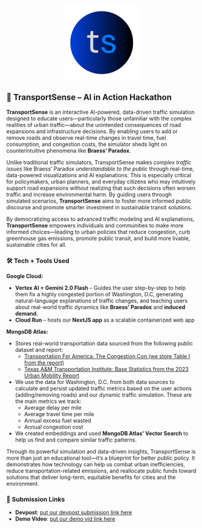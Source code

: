 <p align="center">
  <img src="./public/logo.png" alt="TransportSense Logo" width="200"/>
</p>

## 🚦 TransportSense – AI in Action Hackathon

**TransportSense** is an interactive AI-powered, data-driven traffic simulation designed to educate users—particularly those unfamiliar with the complex realities of urban traffic—about the unintended consequences of road expansions and infrastructure decisions. By enabling users to add or remove roads and observe real-time changes in travel time, fuel consumption, and congestion costs, the simulator sheds light on counterintuitive phenomena like **Braess’ Paradox**.

Unlike traditional traffic simulators, TransportSense makes _complex traffic issues_ like Braess' Paradox _understandable to the public_ through real-time, data-powered visualizations and AI explanations. This is especially critical for policymakers, urban planners, and everyday citizens who may intuitively support road expansions without realizing that such decisions often worsen traffic and increase environmental harm. By guiding users through simulated scenarios, **TransportSense** aims to foster more informed public discourse and promote smarter investment in sustainable transit solutions.

By democratizing access to advanced traffic modeling and AI explanations, **TransportSense** empowers individuals and communities to make more informed choices—leading to urban policies that reduce congestion, curb greenhouse gas emissions, promote public transit, and build more livable, sustainable cities for all.

### 🛠️ Tech + Tools Used

**Google Cloud:**

- **Vertex AI + Gemini 2.0 Flash** – Guides the user step-by-step to help them fix a highly congested portion of Washington, D.C, generating natural-language explanations of traffic changes, and teaching users about real-world traffic dynamics like **Braess' Paradox** and **induced demand**.
- **Cloud Run** – hosts our **NextJS app** as a scalable containerized web app

**MongoDB Atlas:**

- Stores real-world transportation data sourced from the following public dataset and report:
  - [Transportation For America: The Congestion Con (we store Table I from the report)](https://t4america.org/wp-content/uploads/2020/03/Congestion-Report-2020-FINAL.pdf)
  - [Texas A&M Transportation Institute: Base Statistics from the 2023 Urban Mobility Report](https://mobility.tamu.edu/umr/report/)
- We use the data for Washington, D.C. from both data sources to calculate and persist updated traffic metrics based on the user actions (adding/removing roads) and our dynamic traffic simulation. These are the main metrics we track:
  - Average delay per mile
  - Average travel time per mile
  - Annual excess fuel wasted
  - Annual congestion cost
- We created embeddings and used **MongoDB Atlas' Vector Search** to help us find and compare similar traffic patterns.

Through its powerful simulation and data-driven insights, TransportSense is more than just an educational tool—it’s a blueprint for better public policy. It demonstrates how technology can help us combat urban inefficiencies, reduce transportation-related emissions, and reallocate public funds toward solutions that deliver long-term, equitable benefits for cities and the environment.

### 🔗 Submission Links

- **Devpost**: [put our devpost submission link here](https://ai-in-action.devpost.com)
- **Demo Video**: [put our demo vid link here](https://ai-in-action.devpost.com)
